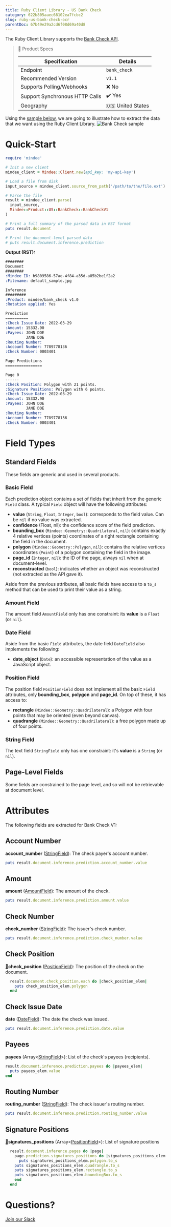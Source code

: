 ```yaml
---
title: Ruby Client Library - US Bank Check
category: 622b805aaec68102ea7fcbc2
slug: ruby-us-bank-check-ocr
parentDoc: 67b49e29a2cd6f08d69a40d8
---
```

The Ruby Client Library supports the [Bank Check API](https://platform.mindee.com/mindee/bank_check).


> 📝 Product Specs
>
> | Specification                  | Details                                            |
> | ------------------------------ | -------------------------------------------------- |
> | Endpoint                       | `bank_check`                                       |
> | Recommended Version            | `v1.1`                                             |
> | Supports Polling/Webhooks      | ❌ No                                              |
> | Support Synchronous HTTP Calls | ✔️ Yes                                             |
> | Geography                      | 🇺🇸 United States                                   |


Using the [sample below](https://github.com/mindee/client-lib-test-data/blob/main/products/bank_check/default_sample.jpg), we are going to illustrate how to extract the data that we want using the
Ruby Client Library.
![Bank Check sample](https://github.com/mindee/client-lib-test-data/blob/main/products/bank_check/default_sample.jpg?raw=true)

# Quick-Start
```rb
require 'mindee'

# Init a new client
mindee_client = Mindee::Client.new(api_key: 'my-api-key')

# Load a file from disk
input_source = mindee_client.source_from_path('/path/to/the/file.ext')

# Parse the file
result = mindee_client.parse(
  input_source,
  Mindee::Product::US::BankCheck::BankCheckV1
)

# Print a full summary of the parsed data in RST format
puts result.document

# Print the document-level parsed data
# puts result.document.inference.prediction
```

**Output (RST):**
```rst
########
Document
########
:Mindee ID: b9809586-57ae-4f84-a35d-a85b2be1f2a2
:Filename: default_sample.jpg

Inference
#########
:Product: mindee/bank_check v1.0
:Rotation applied: Yes

Prediction
==========
:Check Issue Date: 2022-03-29
:Amount: 15332.90
:Payees: JOHN DOE
         JANE DOE
:Routing Number:
:Account Number: 7789778136
:Check Number: 0003401

Page Predictions
================

Page 0
------
:Check Position: Polygon with 21 points.
:Signature Positions: Polygon with 6 points.
:Check Issue Date: 2022-03-29
:Amount: 15332.90
:Payees: JOHN DOE
         JANE DOE
:Routing Number:
:Account Number: 7789778136
:Check Number: 0003401
```

# Field Types
## Standard Fields
These fields are generic and used in several products.

### Basic Field
Each prediction object contains a set of fields that inherit from the generic `Field` class.
A typical `Field` object will have the following attributes:

* **value** (`String`, `Float`, `Integer`, `bool`): corresponds to the field value. Can be `nil` if no value was extracted.
* **confidence** (Float, nil): the confidence score of the field prediction.
* **bounding_box** (`Mindee::Geometry::Quadrilateral`, `nil`): contains exactly 4 relative vertices (points) coordinates of a right rectangle containing the field in the document.
* **polygon** (`Mindee::Geometry::Polygon`, `nil`): contains the relative vertices coordinates (`Point`) of a polygon containing the field in the image.
* **page_id** (`Integer`, `nil`): the ID of the page, always `nil` when at document-level.
* **reconstructed** (`bool`): indicates whether an object was reconstructed (not extracted as the API gave it).


Aside from the previous attributes, all basic fields have access to a `to_s` method that can be used to print their value as a string.


### Amount Field
The amount field `AmountField` only has one constraint: its **value** is a `Float` (or `nil`).

### Date Field
Aside from the basic `Field` attributes, the date field `DateField` also implements the following:

* **date_object** (`Date`): an accessible representation of the value as a JavaScript object.


### Position Field
The position field `PositionField` does not implement all the basic `Field` attributes, only **bounding_box**,
**polygon** and **page_id**. On top of these, it has access to:

* **rectangle** (`Mindee::Geometry::Quadrilateral`): a Polygon with four points that may be oriented (even beyond
canvas).
* **quadrangle** (`Mindee::Geometry::Quadrilateral`): a free polygon made up of four points.

### String Field
The text field `StringField` only has one constraint: it's **value** is a `String` (or `nil`).

## Page-Level Fields
Some fields are constrained to the page level, and so will not be retrievable at document level.

# Attributes
The following fields are extracted for Bank Check V1:

## Account Number
**account_number** ([StringField](#string-field)): The check payer's account number.

```rb
puts result.document.inference.prediction.account_number.value
```

## Amount
**amount** ([AmountField](#amount-field)): The amount of the check.

```rb
puts result.document.inference.prediction.amount.value
```

## Check Number
**check_number** ([StringField](#string-field)): The issuer's check number.

```rb
puts result.document.inference.prediction.check_number.value
```

## Check Position
[📄](#page-level-fields "This field is only present on individual pages.")**check_position** ([PositionField](#position-field)): The position of the check on the document.

```rb
  result.document.check_position.each do |check_position_elem|
    puts check_position_elem.polygon
  end
```

## Check Issue Date
**date** ([DateField](#date-field)): The date the check was issued.

```rb
puts result.document.inference.prediction.date.value
```

## Payees
**payees** (Array<[StringField](#string-field)>): List of the check's payees (recipients).

```rb
result.document.inference.prediction.payees do |payees_elem|
  puts payees_elem.value
end
```

## Routing Number
**routing_number** ([StringField](#string-field)): The check issuer's routing number.

```rb
puts result.document.inference.prediction.routing_number.value
```

## Signature Positions
[📄](#page-level-fields "This field is only present on individual pages.")**signatures_positions** (Array<[PositionField](#position-field)>): List of signature positions

```rb
  result.document.inference.pages do |page|
    page.prediction.signatures_positions do |signatures_positions_elem|
      puts signatures_positions_elem.polygon.to_s
    puts signatures_positions_elem.quadrangle.to_s
    puts signatures_positions_elem.rectangle.to_s
    puts signatures_positions_elem.boundingBox.to_s
    end
  end
```

# Questions?
[Join our Slack](https://join.slack.com/t/mindee-community/shared_invite/zt-2d0ds7dtz-DPAF81ZqTy20chsYpQBW5g)

